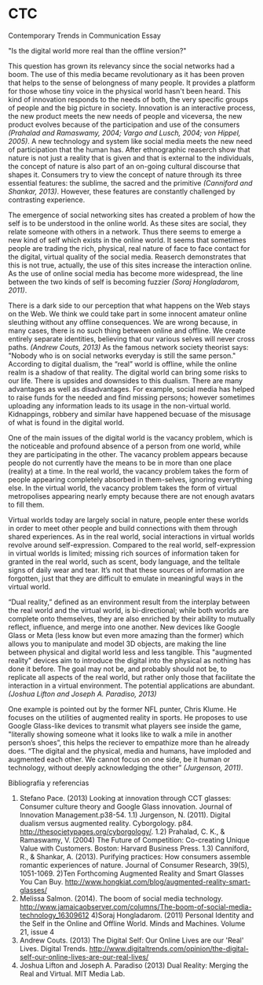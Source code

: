 # CTC
Contemporary Trends in Communication Essay 

"Is the digital world more real than the offline version?"

This question has grown its relevancy since the social networks had a boom. The use of this media became revolutionary as it has been proven that helps to the sense of belongness of many people. It provides a platform for those whose tiny voice in the physical world hasn't been heard. This kind of innovation responds to the needs of both, the very specific groups of people and the big picture in society. Innovation is an interactive process, the new product meets the new needs of people and viceversa, the new product evolves because of the participation and use of the consumers _(Prahalad and Ramaswamy, 2004; Vargo and Lusch, 2004; von Hippel, 2005)_. A new technology and system like social media meets the new need of participation that the human has. After ethnographic reaserch show that nature is not just a reality that is given and  that is external to the individuals, the concept of nature is also part of an on-going cultural discourse that shapes it. Consumers try to view the concept of nature through its three essential features: the sublime, the sacred and the primitive _(Canniford and Shankar, 2013)_. However, these features are constantly challenged by contrasting experience.

The emergence of social networking sites has created a problem of how the self is to be understood in the online world. As these sites are social, they relate someone with others in a network. Thus there seems to emerge a new kind of self which exists in the online world. It seems that sometimes people are trading the rich, physical, real nature of face to face contact for the digital, virtual quality of the social media. Reaserch demonstrates that this is not true, actually, the use of this sites increase the interaction online. As the use of online social media has become more widespread, the line between the two kinds of self is becoming fuzzier _(Soraj Hongladarom, 2011)_.

There is a dark side to our perception that what happens on the Web stays on the Web. We think we could take part in some innocent amateur online sleuthing without any offline consequences. We are wrong because, in many cases, there is no such thing between online and offline. We create entirely separate identities, believing that our various selves will never cross paths. _(Andrew Couts, 2013)_ As the famous network society theorist says: "Nobody who is on social networks everyday is still the same person." According to digital dualism, the “real” world is offline, while the online realm is a shadow of that reality. The digital world can bring some risks to our life. There is upsides and downsides to this dualism. There are many advantages as well as disadvantages. For example, social media has helped to raise funds for the needed and find missing persons; however sometimes uploading any information leads to its usage in the non-virtual world. Kidnappings, robbery and similar have happened becuase of the misusage of what is found in the digital world. 

One of the main issues of the digital world is the vacancy problem, which is the noticeable and profound absence of a person from one world, while they are participating in the other. The vacancy problem appears because people do not currently have the means to be in more than one place (reality) at a time. In the real world, the vacancy problem takes the form of people appearing completely absorbed in them-selves, ignoring everything else. In the virtual world, the vacancy problem takes the form of virtual metropolises appearing nearly empty because there are not enough avatars to fill them.

Virtual worlds today are largely social in nature, people enter these worlds in order to meet other people and build connections with them through shared experiences. As in the real world, social interactions in virtual worlds revolve around self-expression. Compared to the real world, self-expression in virtual worlds is limited; missing rich sources of information taken for granted in the real world, such as scent, body language, and the telltale signs of daily wear and tear. It’s not that these sources of information are forgotten, just that they are difficult to emulate in meaningful ways in the virtual world. 

“Dual reality,” defined as an environment result from the interplay between the real world and the virtual world, is bi-directional; while both worlds are complete onto themselves, they are also enriched by their ability to mutually reflect, influence, and merge into one another. New devices like Google Glass or Meta (less know but even more amazing than the former) which allows you to manipulate and model 3D objects, are making the line between physical and digital world less and less tangible. This "augmented reality" devices aim to introduce the digital into the physical as nothing has done it before. The goal may not be, and probably should not be, to replicate all aspects of the real world, but rather only those that facilitate the interaction in a virtual environment. The potential applications are abundant. _(Joshua Lifton and Joseph A. Paradiso, 2013)_

One example is pointed out by the former NFL punter, Chris Klume. He focuses on the utilities of augmented reality in sports. He proposes to use Google Glass-like devices to transmit what players see inside the game, "literally showing someone what it looks like to walk a mile in another person’s shoes”, this helps the reciever to empathize more than he already does.
“The digital and the physical, media and humans, have imploded and augmented each other. We cannot focus on one side, be it human or technology, without deeply acknowledging the other” _(Jurgenson, 2011)_.


Bibliografía y referencias

1) Stefano Pace. (2013) Looking at innovation through CCT glasses: Consumer culture theory and Google Glass innovation. Journal of Innovation Management.p38-54.
1.1) Jurgenson, N. (2011). Digital dualism versus augmented reality. Cyborgology. p84. http://thesocietypages.org/cyborgology/.
1.2) Prahalad, C. K., & Ramaswamy, V. (2004) The Future of Competition: Co-creating Unique Value with Customers. Boston: Harvard Business Press.
1.3) Canniford, R., & Shankar, A. (2013). Purifying practices: How consumers assemble romantic experiences of nature. Journal of Consumer Research, 39(5), 1051-1069.
2)Ten Forthcoming Augmented Reality and Smart Glasses You Can Buy. http://www.hongkiat.com/blog/augmented-reality-smart-glasses/
3) Melissa Salmon. (2014). The boom of social media technology. http://www.jamaicaobserver.com/columns/The-boom-of-social-media-technology_16309612
4)Soraj Hongladarom. (2011) Personal Identity and the Self in the Online and Offline World. Minds and Machines. Volume 21, issue 4
5) Andrew Couts. (2013) The Digital Self: Our Online Lives are our 'Real' Lives. Digital Trends. http://www.digitaltrends.com/opinion/the-digital-self-our-online-lives-are-our-real-lives/
6) Joshua Lifton and Joseph A. Paradiso (2013) Dual Reality: Merging the Real and Virtual. MIT Media Lab.  
